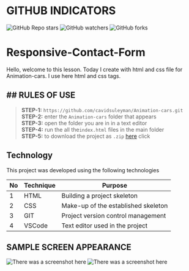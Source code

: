 # GITHUB INDICATORS

![GitHub Repo stars](https://img.shields.io/github/stars/cavidsuleyman/SADE-HOM-PAGE?style=for-the-badge)
![GitHub watchers](https://img.shields.io/github/watchers/cavidsuleyman/SADE-HOM-PAGE?style=for-the-badge)
![GitHub forks](https://img.shields.io/github/forks/cavidsuleyman/SADE-HOM-PAGE?style=for-the-badge)

  # Responsive-Contact-Form

Hello, welcome to this lesson. Today I create with html and css file for Animation-cars. I use here html and css tags. 
## ## RULES OF USE

> **STEP-1:** `https://github.com/cavidsuleyman/Animation-cars.git` <br/>
> **STEP-2:**  enter the `Animation-cars` folder that appears <br/>
> **STEP-3:**  open the folder you are in in a text editor <br/>
> **STEP-4:**  run the  all the`index.html` files in the main folder <br/>
> **STEP-5:**  to download the project as `.zip`  [here](https://github.com/cavidsuleyman/Responsive-Contact-Form/archive/refs/heads/master.zip) click <br/>


## Technology

This project was developed using the following technologies

| No | Technique | Purpose |
| - | ---------- | --------------------- |
| 1 | HTML | Building a project skeleton |
| 2 | CSS |  Make-up of the established skeleton |
| 3 | GIT |  Project version control management |
| 4 | VSCode | Text editor used in the project |


## SAMPLE SCREEN APPEARANCE

![There was a screenshot here](./screen-1.PNG)
![There was a screenshot here](./screen-2.PNG)

 
